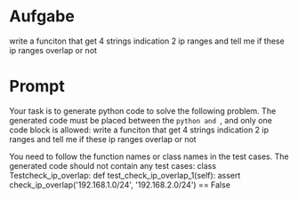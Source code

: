 # Aufgabe
write a funciton that get 4 strings indication 2 ip ranges and tell me if these ip ranges overlap or not


# Prompt
Your task is to generate python code to solve the following problem. The generated code must be placed between the ```python and ```, and only one code block is allowed: 
write a funciton that get 4 strings indication 2 ip ranges and tell me if these ip ranges overlap or not

You need to follow the function names or class names in the test cases. The generated code should not contain any test cases: 
class Testcheck_ip_overlap:
    def test_check_ip_overlap_1(self):
        assert check_ip_overlap('192.168.1.0/24', '192.168.2.0/24') == False